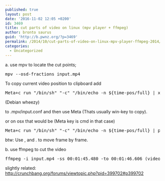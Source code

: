 ```yaml
---
published: true
layout: post
date: '2016-11-02 12:05 +0200'
id: 3469
title: cut parts of video on linux (mpv player + ffmpeg)
author: bronto saurus
guid: 'http://b.pwnz.org/?p=3469'
permalink: /2014/10/cut-parts-of-video-on-linux-mpv-player-ffmpeg-2014/
categories:
  - Uncategorized
---
```

a. use mpv to locate the cut points;

<pre>mpv --osd-fractions input.mp4</pre>

To copy current video position to clipboard add

<pre>Meta+c run "/bin/sh" "-c" "/bin/echo -n ${time-pos/full} | xsel --clipboard --input"</pre>

(Debian wheezy)
  
to .mpv/input.conf and then use Meta (Thats usually win-key to copy).

or on osx that would be (Meta key is cmd in that case)

<pre>Meta+c run "/bin/sh" "-c" "/bin/echo -n ${time-pos/full} | pbcopy"</pre>

btw: Use , and . to move frame by frame.

b. use ffmpeg to cut the video

<pre>ffmpeg -i input.mp4 -ss 00:01:45.480 -to 00:01:46.606 (video,audio codec parameters here) part.mp4</pre>

slightly related:  
<http://crunchbang.org/forums/viewtopic.php?pid=399702#p399702>
